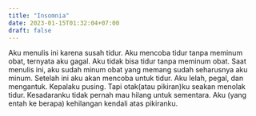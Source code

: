 ```yaml
---
title: "Insomnia"
date: 2023-01-15T01:32:04+07:00
draft: false
---
```


Aku menulis ini karena susah tidur. Aku mencoba tidur tanpa meminum obat, ternyata aku gagal. Aku tidak bisa tidur tanpa meminum obat. Saat menulis ini, aku sudah minum obat yang memang sudah seharusnya aku minum. Setelah ini aku akan mencoba untuk tidur. Aku lelah, pegal, dan mengantuk. Kepalaku pusing. Tapi otak(atau pikiran)ku seakan menolak tidur. Kesadaranku tidak pernah mau hilang untuk sementara. Aku (yang entah ke berapa) kehilangan kendali atas pikiranku.
